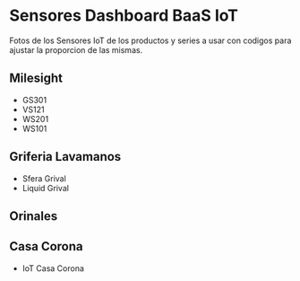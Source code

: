 # Sensores Dashboard BaaS IoT
 
Fotos de los Sensores IoT de los productos y series a usar con codigos para ajustar la proporcion de las mismas.
 
## Milesight
- GS301
- VS121
- WS201
- WS101

## Griferia Lavamanos
- Sfera Grival
- Liquid Grival

## Orinales

## Casa Corona
- IoT Casa Corona
